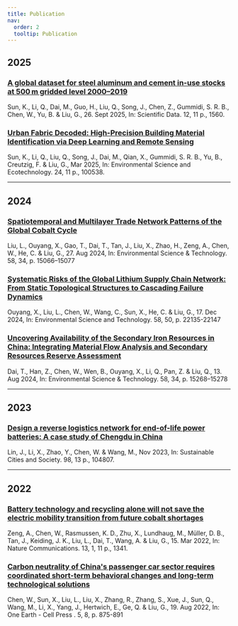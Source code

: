 ```yaml
---
title: Publication
nav:
  order: 2
  tooltip: Publication
---
```


 

## 2025 ##
### [A global dataset for steel aluminum and cement in-use stocks at 500 m gridded level 2000–2019](https://www.nature.com/articles/s41597-025-05618-0) ###
Sun, K., Li, Q., Dai, M., Guo, H., Liu, Q., Song, J., Chen, Z., Gummidi, S. R. B., Chen, W., Yu, B. & Liu, G., 26. Sept 2025, In: Scientific Data. 12, 11 p., 1560.

### [Urban Fabric Decoded: High-Precision Building Material Identification via Deep Learning and Remote Sensing](https://www.sciencedirect.com/science/article/pii/S266649842500016X?via%3Dihub)  ###
Sun, K., Li, Q., Liu, Q., Song, J., Dai, M., Qian, X., Gummidi, S. R. B., Yu, B., Creutzig, F. & Liu, G., Mar 2025, In: Environmental Science and Ecotechnology. 24, 11 p., 100538.

-----------
## 2024 ##

### [Spatiotemporal and Multilayer Trade Network Patterns of the Global Cobalt Cycle](https://pubs.acs.org/doi/10.1021/acs.est.4c02717) ###
Liu, L., Ouyang, X., Gao, T., Dai, T., Tan, J., Liu, X., Zhao, H., Zeng, A., Chen, W., He, C. & Liu, G., 27. Aug 2024, In: Environmental Science & Technology. 58, 34, p. 15066–15077

### [Systematic Risks of the Global Lithium Supply Chain Network: From Static Topological Structures to Cascading Failure Dynamics](https://pubs.acs.org/doi/10.1021/acs.est.4c10523) ### 
Ouyang, X., Liu, L., Chen, W., Wang, C., Sun, X., He, C. & Liu, G., 17. Dec 2024, In: Environmental Science and Technology. 58, 50, p. 22135-22147

### [Uncovering Availability of the Secondary Iron Resources in China: Integrating Material Flow Analysis and Secondary Resources Reserve Assessment](https://pubs.acs.org/doi/10.1021/acs.est.3c09975) ### 
Dai, T., Han, Z., Chen, W., Wen, B., Ouyang, X., Li, Q., Pan, Z. & Liu, Q., 13. Aug 2024, In: Environmental Science & Technology. 58, 34, p. 15268–15278

----------
## 2023 ##

### [Design a reverse logistics network for end-of-life power batteries: A case study of Chengdu in China](https://doi.org/10.1016/j.scs.2023.104807) ###
Lin, J., Li, X., Zhao, Y., Chen, W. & Wang, M., Nov 2023, In: Sustainable Cities and Society. 98, 13 p., 104807.

----------
## 2022 ##

### [Battery technology and recycling alone will not save the electric mobility transition from future cobalt shortages](https://www.nature.com/articles/s41467-022-29022-z) ### 
Zeng, A., Chen, W., Rasmussen, K. D., Zhu, X., Lundhaug, M., Müller, D. B., Tan, J., Keiding, J. K., Liu, L., Dai, T., Wang, A. & Liu, G., 15. Mar 2022, In: Nature Communications. 13, 1, 11 p., 1341.

### [Carbon neutrality of China's passenger car sector requires coordinated short-term behavioral changes and long-term technological solutions](https://www.sciencedirect.com/science/article/pii/S2590332222003724) ### 
Chen, W., Sun, X., Liu, L., Liu, X., Zhang, R., Zhang, S., Xue, J., Sun, Q., Wang, M., Li, X., Yang, J., Hertwich, E., Ge, Q. & Liu, G., 19. Aug 2022, In: One Earth - Cell Press . 5, 8, p. 875-891









